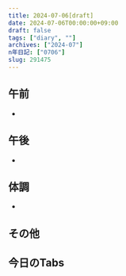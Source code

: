 ```yaml
---
title: 2024-07-06[draft]
date: 2024-07-06T00:00:00+09:00
draft: false
tags: ["diary", ""]
archives: ["2024-07"]
n年日記: ["0706"]
slug: 291475
---
```

## 午前
- 
## 午後
- 
## 体調
- 
## その他
## 今日のTabs